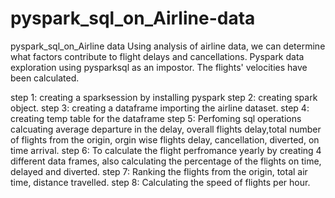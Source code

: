 # pyspark_sql_on_Airline-data
pyspark_sql_on_Airline data
Using analysis of airline data, we can determine what factors contribute to flight delays and cancellations.
Pyspark data exploration using pysparksql as an impostor.
The flights' velocities have been calculated.


step 1: creating a sparksession by installing pyspark 
step 2: creating spark object.
step 3: creating a dataframe importing the airline dataset.
step 4: creating temp table for the dataframe
step 5: Perfoming sql operations calcuating average departure in the delay, overall flights delay,total number of flights from the origin, orgin wise flights delay, cancellation, diverted, on time arrival.
step 6: To calculate the flight perfromance yearly by creating 4 different data frames, also calculating the percentage of the flights on time, delayed and diverted.
step 7: Ranking the flights from the origin, total air time, distance travelled.
step 8: Calculating the speed of flights per hour.

